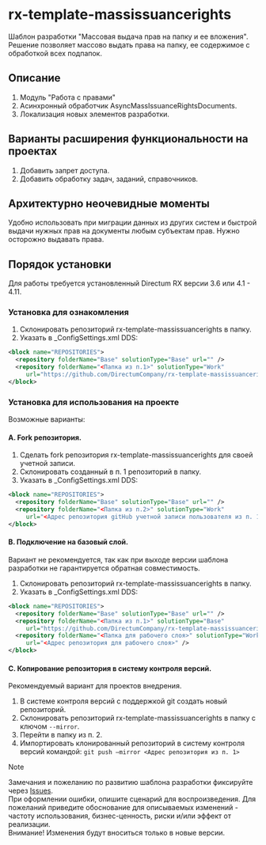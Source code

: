 # rx-template-massissuancerights
Шаблон разработки "Массовая выдача прав на папку и ее вложения".
Решение позволяет массово выдать права на папку, ее содержимое с обработкой всех подпапок. 
 
## Описание

1.	Модуль "Работа с правами"
2.	Асинхронный обработчик AsyncMassIssuanceRightsDocuments.
3.	Локализация новых элементов разработки.

## Варианты расширения функциональности на проектах
1.	Добавить запрет доступа.
2.	Добавить обработку задач, заданий, справочников.

## Архитектурно неочевидные моменты
Удобно использовать при миграции данных из других систем и быстрой выдачи нужных прав на документы любым субъектам прав. Нужно осторожно выдавать права.

## Порядок установки

Для работы требуется установленный Directum RX версии 3.6 или 4.1 - 4.11.

### Установка для ознакомления
1. Склонировать репозиторий rx-template-massissuancerights в папку.
2. Указать в _ConfigSettings.xml DDS:
``` xml
<block name="REPOSITORIES">
  <repository folderName="Base" solutionType="Base" url="" /> 
  <repository folderName="<Папка из п.1>" solutionType="Work" 
     url="https://github.com/DirectumCompany/rx-template-massissuancerights" />
</block>
```
### Установка для использования на проекте
Возможные варианты:

#### A. Fork репозитория.
1. Сделать fork репозитория rx-template-massissuancerights для своей учетной записи.
2. Склонировать созданный в п. 1 репозиторий в папку.
3. Указать в _ConfigSettings.xml DDS:
``` xml
<block name="REPOSITORIES">
  <repository folderName="Base" solutionType="Base" url="" /> 
  <repository folderName="<Папка из п.2>" solutionType="Work" 
     url="<Адрес репозитория gitHub учетной записи пользователя из п. 1>" />
</block>
```
#### B. Подключение на базовый слой.
Вариант не рекомендуется, так как при выходе версии шаблона разработки не гарантируется обратная совместимость.
1. Склонировать репозиторий rx-template-massissuancerights в папку.
2. Указать в _ConfigSettings.xml DDS:
```xml
<block name="REPOSITORIES">
  <repository folderName="Base" solutionType="Base" url="" /> 
  <repository folderName="<Папка из п.1>" solutionType="Base" 
     url="https://github.com/DirectumCompany/rx-template-massissuancerights" />
  <repository folderName="<Папка для рабочего слоя>" solutionType="Work" 
     url="<Адрес репозитория для рабочего слоя>" />
</block>
```
#### C. Копирование репозитория в систему контроля версий.
Рекомендуемый вариант для проектов внедрения.
1. В системе контроля версий с поддержкой git создать новый репозиторий.
2. Склонировать репозиторий rx-template-massissuancerights в папку с ключом `--mirror`.
3. Перейти в папку из п. 2.
4. Импортировать клонированный репозиторий в систему контроля версий командой:
`git push –mirror <Адрес репозитория из п. 1>`

> [!NOTE]
> Замечания и пожеланию по развитию шаблона разработки фиксируйте через [Issues](https://github.com/MTGroupDev/rx-template-massissuancerights/issues).  
> При оформлении ошибки, опишите сценарий для воспроизведения. Для пожеланий приведите обоснование для описываемых изменений - частоту использования, бизнес-ценность, риски и/или эффект от реализации.  
> Внимание! Изменения будут вноситься только в новые версии. 